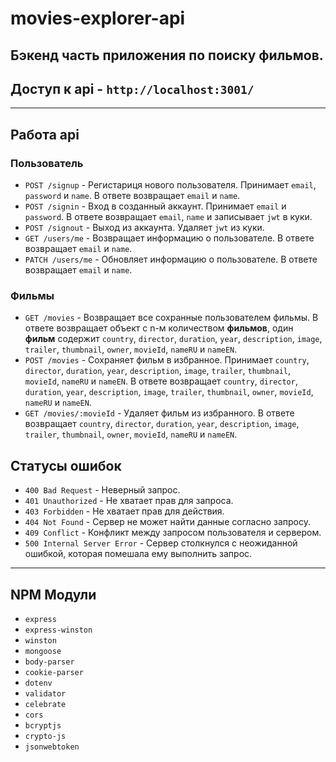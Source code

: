 # movies-explorer-api
## Бэкенд часть приложения по поиску фильмов.
## Доступ к api - `http://localhost:3001/`

---

## Работа api

### Пользователь
* `POST /signup` - Регистариця нового пользователя. Принимает `email`, `password` и `name`. В ответе возвращает `email` и `name`.
* `POST /signin` - Вход в созданный аккаунт. Принимает `email` и `password`. В ответе возвращает `email`, `name` и записывает `jwt` в куки.
* `POST /signout` - Выход из аккаунта. Удаляет `jwt` из куки.
* `GET /users/me` - Возвращает информацию о пользователе. В ответе возвращает `email` и `name`.
* `PATCH /users/me` - Обновляет информацию о пользователе. В ответе возвращает `email` и `name`.

### Фильмы
* `GET /movies` - Возвращает все сохранные пользователем фильмы. В ответе возвращает объект с n-м количеством **фильмов**, один **фильм** содержит `country`, `director`, `duration`, `year`, `description`, `image`, `trailer`, `thumbnail`, `owner`, `movieId`, `nameRU` и `nameEN`.
* `POST /movies` - Сохраняет фильм в избранное. Принимает `country`, `director`, `duration`, `year`, `description`, `image`, `trailer`, `thumbnail`, `movieId`, `nameRU` и `nameEN`. В ответе возвращает `country`, `director`, `duration`, `year`, `description`, `image`, `trailer`, `thumbnail`, `owner`, `movieId`, `nameRU` и `nameEN`.
* `GET /movies/:movieId` - Удаляет фильм из избранного. В ответе возвращает `country`, `director`, `duration`, `year`, `description`, `image`, `trailer`, `thumbnail`, `owner`, `movieId`, `nameRU` и `nameEN`.

## Статусы ошибок
* `400 Bad Request` - Неверный запрос.
* `401 Unauthorized` - Не хватает прав для запроса.
* `403 Forbidden` - Не хватает прав для действия.
* `404 Not Found` - Сервер не может найти данные согласно запросу.
* `409 Conflict` - Конфликт между запросом пользователя и сервером.
* `500 Internal Server Error` - Сервер столкнулся с неожиданной ошибкой, которая помешала ему выполнить запрос.

---

## NPM Модули
* `express`
* `express-winston`
* `winston`
* `mongoose`
* `body-parser`
* `cookie-parser`
* `dotenv`
* `validator`
* `celebrate`
* `cors`
* `bcryptjs`
* `crypto-js`
* `jsonwebtoken`
